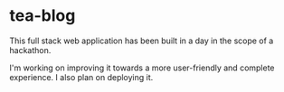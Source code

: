 # tea-blog
This full stack web application has been built in a day in the scope of a hackathon.

I'm working on improving it towards a more user-friendly and complete experience. I also plan on deploying it. 
